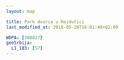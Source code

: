 ```yaml
---
layout: map

title: Park dvorca u Hajdučici
last_modified_at: 2018-05-20T16:01:48+02:00

WDPA: [388827]
geoSrbija:
  L1_183: [57]
---
```

